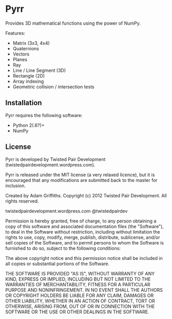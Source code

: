 Pyrr
====

Provides 3D mathematical functions using the power of NumPy.

Features:
   * Matrix (3x3, 4x4)
   * Quaternions
   * Vectors
   * Planes
   * Ray
   * Line / Line Segment (3D)
   * Rectangle (2D)
   * Array indexing
   * Geometric collision / intersection tests

Installation
------------

Pyrr requires the following software:

   * Python 2(.6?)+
   * NumPy

License
---------------

Pyrr is developed by Twisted Pair Development (twistedpairdevelopment.wordpress.com).

Pyrr is released under the MIT license (a very relaxed licence), but it is encouraged that any modifications are submitted back to the master for inclusion.

Created by Adam Griffiths.
Copyright (c) 2012 Twisted Pair Development. All rights reserved.

twistedpairdevelopment.wordpress.com
@twistedpairdev

Permission is hereby granted, free of charge, to any person obtaining a copy of this software and associated documentation files (the "Software"), to deal in the Software without restriction, including without limitation the rights to use, copy, modify, merge, publish, distribute, sublicense, and/or sell copies of the Software, and to permit persons to whom the Software is furnished to do so, subject to the following conditions:

The above copyright notice and this permission notice shall be included in all copies or substantial portions of the Software.

THE SOFTWARE IS PROVIDED "AS IS", WITHOUT WARRANTY OF ANY KIND, EXPRESS OR IMPLIED, INCLUDING BUT NOT LIMITED TO THE WARRANTIES OF MERCHANTABILITY, FITNESS FOR A PARTICULAR PURPOSE AND NONINFRINGEMENT. IN NO EVENT SHALL THE AUTHORS OR COPYRIGHT HOLDERS BE LIABLE FOR ANY CLAIM, DAMAGES OR OTHER LIABILITY, WHETHER IN AN ACTION OF CONTRACT, TORT OR OTHERWISE, ARISING FROM, OUT OF OR IN CONNECTION WITH THE SOFTWARE OR THE USE OR OTHER DEALINGS IN THE SOFTWARE.

